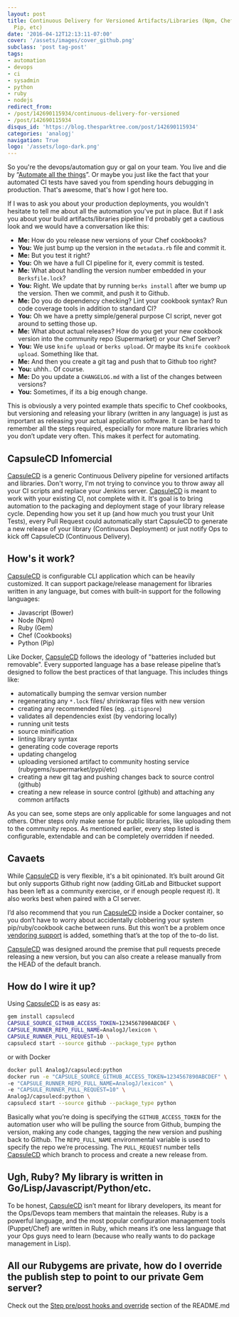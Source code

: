 ```yaml
---
layout: post
title: Continuous Delivery for Versioned Artifacts/Libraries (Npm, Chef, Gems, Bower,
  Pip, etc)
date: '2016-04-12T12:13:11-07:00'
cover: '/assets/images/cover_github.png'
subclass: 'post tag-post'
tags:
- automation
- devops
- ci
- sysadmin
- python
- ruby
- nodejs
redirect_from:
- /post/142690115934/continuous-delivery-for-versioned
- /post/142690115934
disqus_id: 'https://blog.thesparktree.com/post/142690115934'
categories: 'analogj'
navigation: True
logo: '/assets/logo-dark.png'
---
```

So you're the devops/automation guy or gal on your team. You live and die by “[Automate all the things](https://memegenerator.net/instance/9449708)”. Or maybe you just like the fact that your automated CI tests have saved you from spending hours debugging in production. That's awesome, that's how I got here too.

If I was to ask you about your production deployments, you wouldn't hesitate to tell me about all the automation you've put in place. But if I ask you about your build artifacts/libraries pipeline I'd probably get a cautious look and we would have a conversation like this:

- __Me:__ How do you release new versions of your Chef cookbooks?
- __You:__ We just bump up the version in the `metadata.rb` file and commit it.
- __Me:__ But you test it right?
- __You:__ Oh we have a full CI pipeline for it, every commit is tested.
- __Me:__ What about handling the version number embedded in your `Berksfile.lock`?
- __You:__ Right. We update that by running `berks install` after we bump up the version. Then we commit, and push it to Github.
- __Me:__ Do you do dependency checking? Lint your cookbook syntax? Run code coverage tools in addition to standard CI?
- __You:__ Oh we have a pretty simple/general purpose CI script, never got around to setting those up.
- __Me:__ What about actual releases? How do you get your new cookbook version into the community repo (Supermarket) or your Chef Server?
- __You:__ We use `knife upload` or `berks upload`. Or maybe its `knife cookbook upload`. Something like that.
- __Me:__ And then you create a git tag and push that to Github too right?
- __You:__ uhhh.. Of course.
- __Me:__ Do you update a `CHANGELOG.md` with a list of the changes between versions?
- __You:__ Sometimes, if its a big enough change.

This is obviously a very pointed example thats specific to Chef cookbooks, but versioning and releasing your library (written in any language) is just as important as releasing your actual application software. It can be hard to remember all the steps required, especially for more mature libraries which you don’t update very often. This makes it perfect for automating.

## CapsuleCD Infomercial

[CapsuleCD](https://github.com/AnalogJ/capsulecd) is a generic Continuous Delivery pipeline for versioned artifacts and libraries. Don't worry, I'm not trying to convince you to throw away all your CI scripts and replace your Jenkins server. [CapsuleCD](https://github.com/AnalogJ/capsulecd) is meant to work with your existing CI, not complete with it. It's goal is to bring automation to the packaging and deployment stage of your library release cycle.
Depending how you set it up (and how much you trust your Unit Tests), every Pull Request could automatically start CapsuleCD to generate a new release of your library (Continuous Deployment) or just notify Ops to kick off CapsuleCD (Continuous Delivery).

<div class="github-widget" data-repo="AnalogJ/capsulecd"></div>

## How's it work?

[CapsuleCD](https://github.com/AnalogJ/capsulecd) is configurable CLI application which can be heavily customized. It can support package/release management for libraries written in any language, but comes with built-in support for the following languages:

- Javascript (Bower)
- Node (Npm)
- Ruby (Gem)
- Chef (Cookbooks)
- Python (Pip)

Like Docker, [CapsuleCD](https://github.com/AnalogJ/capsulecd) follows the ideology of "batteries included but removable". Every supported language has a base release pipeline that’s designed to follow the best practices of that language. This includes things like:

- automatically bumping the semvar version number
- regenerating any `*.lock` files/ shrinkwrap files with new version
- creating any recommended files (eg. `.gitignore`)
- validates all dependencies exist (by vendoring locally)
- running unit tests
- source minification
- linting library syntax
- generating code coverage reports
- updating changelog
- uploading versioned artifact to community hosting service (rubygems/supermarket/pypi/etc)
- creating a new git tag and pushing changes back to source control (github)
- creating a new release in source control (github) and attaching any common artifacts

As you can see, some steps are only applicable for some languages and not others. Other steps only make sense for public libraries, like uploading them to the community repos. As mentioned earlier, every step listed is configurable, extendable and can be completely overridden if needed.

## Cavaets

While [CapsuleCD](https://github.com/AnalogJ/capsulecd) is very flexible, it's a bit opinionated. It’s built around Git but only supports Github right now (adding GitLab and Bitbucket support has been left as a community exercise, or if enough people request it). It also works best when paired with a CI server.

I’d also recommend that you run [CapsuleCD](https://github.com/AnalogJ/capsulecd) inside a Docker container, so you don’t have to worry about accidentally clobbering your system pip/ruby/cookbook cache between runs. But this won’t be a problem once [vendoring support](https://github.com/AnalogJ/capsulecd/issues/25) is added, something that’s at the top of the to-do list.

[CapsuleCD](https://github.com/AnalogJ/capsulecd) was designed around the premise that pull requests precede releasing a new version, but you can also create a release manually from the HEAD of the default branch.

## How do I wire it up?

Using [CapsuleCD](https://github.com/AnalogJ/capsulecd) is as easy as:

```bash
gem install capsulecd
CAPSULE_SOURCE_GITHUB_ACCESS_TOKEN=1234567890ABCDEF \
CAPSULE_RUNNER_REPO_FULL_NAME=AnalogJ/lexicon \
CAPSULE_RUNNER_PULL_REQUEST=10 \
capsulecd start --source github --package_type python
```
or with Docker

```bash
docker pull AnalogJ/capsulecd:python
docker run -e "CAPSULE_SOURCE_GITHUB_ACCESS_TOKEN=1234567890ABCDEF" \
-e "CAPSULE_RUNNER_REPO_FULL_NAME=AnalogJ/lexicon" \
-e "CAPSULE_RUNNER_PULL_REQUEST=10" \
AnalogJ/capsulecd:python \
capsulecd start --source github --package_type python
```

Basically what you’re doing is specifying the `GITHUB_ACCESS_TOKEN` for the automation user who will be pulling the source from Github, bumping the version, making any code changes, tagging the new version and pushing back to Github.
The `REPO_FULL_NAME` environmental variable is used to specify the repo we’re processing.
The `PULL_REQUEST` number tells [CapsuleCD](https://github.com/AnalogJ/capsulecd) which branch to process and create a new release from.

## Ugh, Ruby? My library is written in Go/Lisp/Javascript/Python/etc.

To be honest, [CapsuleCD](https://github.com/AnalogJ/capsulecd) isn’t meant for library developers, its meant for the Ops/Devops team members that maintain the releases. Ruby is a powerful language, and the most popular configuration management tools (Puppet/Chef) are written in Ruby, which means it’s one less language that your Ops guys need to learn (because who really wants to do package management in Lisp).

## All our Rubygems are private, how do I override the publish step to point to our private Gem server?

Check out the [Step pre/post hooks and override](https://github.com/AnalogJ/capsulecd/blob/master/README.md#step-prepost-hooks-and-overrides) section of the README.md


<div class="github-widget" data-repo="AnalogJ/capsulecd"></div>
